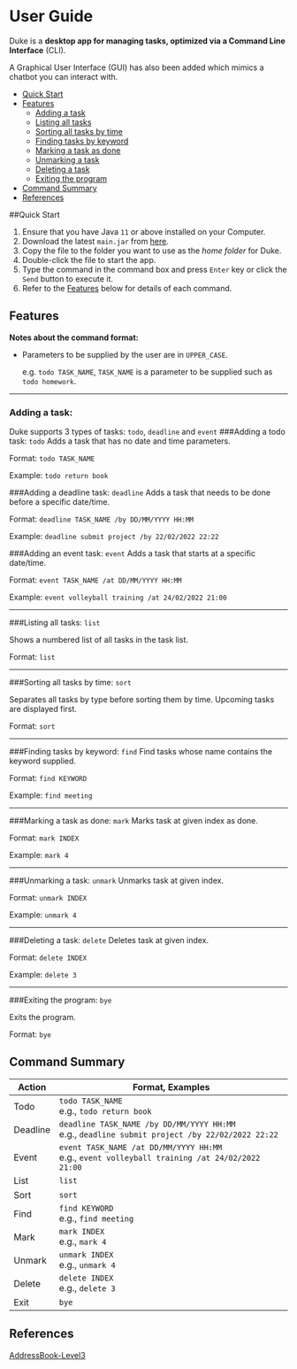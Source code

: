 # User Guide
Duke is a **desktop app for managing tasks, optimized via a Command Line Interface** (CLI).

A Graphical User Interface (GUI) has also been added which mimics a chatbot you can interact with.

- [Quick Start](#quick-start)
- [Features](#features)
  - [Adding a task](#adding-a-task)
  - [Listing all tasks](#listing-all-tasks-list)
  - [Sorting all tasks by time](#sorting-all-tasks-by-time-sort)
  - [Finding tasks by keyword](#finding-tasks-by-keyword-find)
  - [Marking a task as done](#marking-a-task-as-done-mark)
  - [Unmarking a task](#unmarking-a-task-unmark)
  - [Deleting a task](#deleting-a-task-delete)
  - [Exiting the program](#exiting-the-program-bye)
- [Command Summary](#command-summary)
- [References](#references)

##Quick Start
1. Ensure that you have Java `11` or above installed on your Computer.
2. Download the latest `main.jar` from [here](https://github.com/Decaxical/ip/releases).
3. Copy the file to the folder you want to use as the *home folder* for Duke.
4. Double-click the file to start the app.
5. Type the command in the command box and press `Enter` key or click the `Send` button to execute it.
6. Refer to the [Features](#features) below for details of each command.

## Features 
**Notes about the command format:**
- Parameters to be supplied by the user are in `UPPER_CASE`.

  e.g. `todo TASK_NAME`, `TASK_NAME` is a parameter to be supplied such as `todo homework`.
---
### Adding a task:
Duke supports 3 types of tasks: `todo`, `deadline` and `event`
###Adding a todo task: `todo`
Adds a task that has no date and time parameters.

Format: `todo TASK_NAME`

Example: `todo return book`

###Adding a deadline task: `deadline`
Adds a task that needs to be done before a specific date/time.

Format: `deadline TASK_NAME /by DD/MM/YYYY HH:MM`

Example: `deadline submit project /by 22/02/2022 22:22`

###Adding an event task: `event`
Adds a task that starts at a specific date/time.

Format: `event TASK_NAME /at DD/MM/YYYY HH:MM`

Example: `event volleyball training /at 24/02/2022 21:00`

---
###Listing all tasks: `list`

Shows a numbered list of all tasks in the task list.

Format: `list`

---
###Sorting all tasks by time: `sort`

Separates all tasks by type before sorting them by time. Upcoming tasks are displayed first.

Format: `sort`

---
###Finding tasks by keyword: `find`
Find tasks whose name contains the keyword supplied.

Format: `find KEYWORD`

Example: `find meeting`

---
###Marking a task as done: `mark`
Marks task at given index as done.

Format: `mark INDEX`

Example: `mark 4`

---
###Unmarking a task: `unmark`
Unmarks task at given index.

Format: `unmark INDEX`

Example: `unmark 4`

---
###Deleting a task: `delete`
Deletes task at given index.

Format: `delete INDEX`

Example: `delete 3`

---
###Exiting the program: `bye`

Exits the program.

Format: `bye`

## Command Summary

 Action  | Format, Examples 
 ---| ---
| Todo    | `todo TASK_NAME` </br> e.g., `todo return book`
| Deadline| `deadline TASK_NAME /by DD/MM/YYYY HH:MM` </br> e.g., `deadline submit project /by 22/02/2022 22:22` 
| Event   | `event TASK_NAME /at DD/MM/YYYY HH:MM` </br> e.g.,  `event volleyball training /at 24/02/2022 21:00`
| List    | `list`
| Sort    | `sort`
| Find    | `find KEYWORD` </br> e.g., `find meeting`
| Mark    | `mark INDEX` </br> e.g., `mark 4`
| Unmark  | `unmark INDEX` </br> e.g., `unmark 4`
| Delete  | `delete INDEX` </br> e.g., `delete 3`
| Exit    | `bye`

## References
[AddressBook-Level3](https://github.com/j-lum/addressbook-level3)
